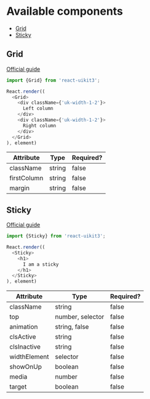 # Available components

- [Grid](#grid)
- [Sticky](#sticky)

## Grid
[Official guide](https://getuikit.com/docs/grid)

~~~javascript
import {Grid} from 'react-uikit3';

React.render((
  <Grid>
    <div className={'uk-width-1-2'}>
      Left column
    </div>
    <div className={'uk-width-1-2'}>
      Right column
    </div>
  </Grid>
), element)
~~~

Attribute   |  Type  | Required?
------------|--------|---------
className   | string | false
firstColumn | string | false
margin      | string | false

## Sticky
[Official guide](https://getuikit.com/docs/sticky)

~~~javascript
import {Sticky} from 'react-uikit3';

React.render((
  <Sticky>
    <h1>
      I am a sticky
    </h1>
  </Sticky>
), element)
~~~

Attribute           |  Type            | Required?
--------------------|------------------|---------
className           | string           | false
top                 | number, selector | false
animation           | string, false    | false
clsActive           | string           | false
clsInactive         | string           | false
widthElement        | selector         | false
showOnUp            | boolean          | false
media               | number           | false
target              | boolean          | false

